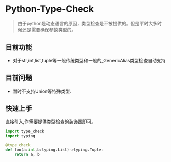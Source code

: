 # Python-Type-Check
> 由于python是动态语言的原因，类型检查是不被提供的。但是平时大多时候还是需要确保参数类型的。

## 目前功能
- 对于str,int,list,tuple等一般传统类型和一般的_GenericAlias类型检查自动支持

## 目前问题
- 暂时不支持Union等特殊类型.

## 快速上手
直接引入,作需要提供类型检查的装饰器即可。

```python
import type_check
import typing

@type_check
def foo(a:int,b:typing.List)->typing.Tuple:
    return a, b
```
